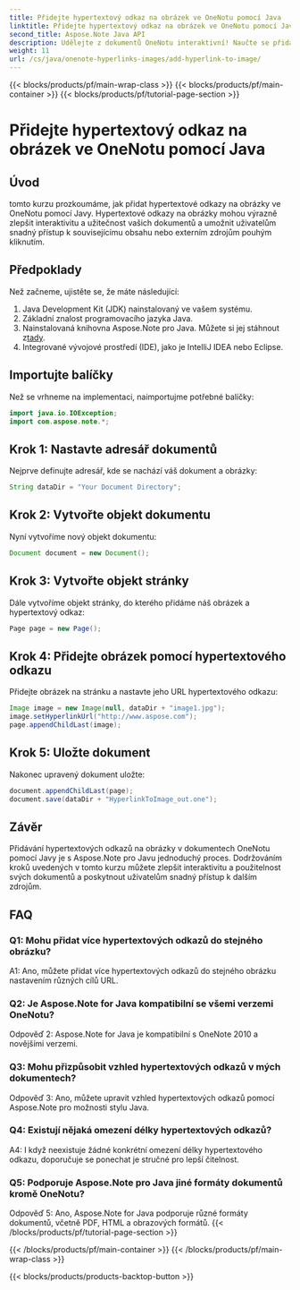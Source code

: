 ```yaml
---
title: Přidejte hypertextový odkaz na obrázek ve OneNotu pomocí Java
linktitle: Přidejte hypertextový odkaz na obrázek ve OneNotu pomocí Java
second_title: Aspose.Note Java API
description: Udělejte z dokumentů OneNotu interaktivní! Naučte se přidávat hypertextové odkazy na obrázky v Javě pomocí Aspose.Note. Včetně jednoduchých kroků a příkladů kódu! #OneNote #Java #Aspose
weight: 11
url: /cs/java/onenote-hyperlinks-images/add-hyperlink-to-image/
---
```


{{< blocks/products/pf/main-wrap-class >}}
{{< blocks/products/pf/main-container >}}
{{< blocks/products/pf/tutorial-page-section >}}

# Přidejte hypertextový odkaz na obrázek ve OneNotu pomocí Java

## Úvod

tomto kurzu prozkoumáme, jak přidat hypertextové odkazy na obrázky ve OneNotu pomocí Javy. Hypertextové odkazy na obrázky mohou výrazně zlepšit interaktivitu a užitečnost vašich dokumentů a umožnit uživatelům snadný přístup k souvisejícímu obsahu nebo externím zdrojům pouhým kliknutím.

## Předpoklady

Než začneme, ujistěte se, že máte následující:

1. Java Development Kit (JDK) nainstalovaný ve vašem systému.
2. Základní znalost programovacího jazyka Java.
3.  Nainstalovaná knihovna Aspose.Note pro Java. Můžete si jej stáhnout z[tady](https://releases.aspose.com/note/java/).
4. Integrované vývojové prostředí (IDE), jako je IntelliJ IDEA nebo Eclipse.

## Importujte balíčky

Než se vrhneme na implementaci, naimportujme potřebné balíčky:

```java
import java.io.IOException;
import com.aspose.note.*;
```

## Krok 1: Nastavte adresář dokumentů

Nejprve definujte adresář, kde se nachází váš dokument a obrázky:

```java
String dataDir = "Your Document Directory";
```

## Krok 2: Vytvořte objekt dokumentu

Nyní vytvoříme nový objekt dokumentu:

```java
Document document = new Document();
```

## Krok 3: Vytvořte objekt stránky

Dále vytvoříme objekt stránky, do kterého přidáme náš obrázek a hypertextový odkaz:

```java
Page page = new Page();
```

## Krok 4: Přidejte obrázek pomocí hypertextového odkazu

Přidejte obrázek na stránku a nastavte jeho URL hypertextového odkazu:

```java
Image image = new Image(null, dataDir + "image1.jpg");
image.setHyperlinkUrl("http://www.aspose.com");
page.appendChildLast(image);
```

## Krok 5: Uložte dokument

Nakonec upravený dokument uložte:

```java
document.appendChildLast(page);
document.save(dataDir + "HyperlinkToImage_out.one");
```

## Závěr

Přidávání hypertextových odkazů na obrázky v dokumentech OneNotu pomocí Javy je s Aspose.Note pro Javu jednoduchý proces. Dodržováním kroků uvedených v tomto kurzu můžete zlepšit interaktivitu a použitelnost svých dokumentů a poskytnout uživatelům snadný přístup k dalším zdrojům.

## FAQ

### Q1: Mohu přidat více hypertextových odkazů do stejného obrázku?

A1: Ano, můžete přidat více hypertextových odkazů do stejného obrázku nastavením různých cílů URL.

### Q2: Je Aspose.Note for Java kompatibilní se všemi verzemi OneNotu?

Odpověď 2: Aspose.Note for Java je kompatibilní s OneNote 2010 a novějšími verzemi.

### Q3: Mohu přizpůsobit vzhled hypertextových odkazů v mých dokumentech?

Odpověď 3: Ano, můžete upravit vzhled hypertextových odkazů pomocí Aspose.Note pro možnosti stylu Java.

### Q4: Existují nějaká omezení délky hypertextových odkazů?

A4: I když neexistuje žádné konkrétní omezení délky hypertextového odkazu, doporučuje se ponechat je stručné pro lepší čitelnost.

### Q5: Podporuje Aspose.Note pro Java jiné formáty dokumentů kromě OneNotu?

Odpověď 5: Ano, Aspose.Note for Java podporuje různé formáty dokumentů, včetně PDF, HTML a obrazových formátů.
{{< /blocks/products/pf/tutorial-page-section >}}

{{< /blocks/products/pf/main-container >}}
{{< /blocks/products/pf/main-wrap-class >}}

{{< blocks/products/products-backtop-button >}}
